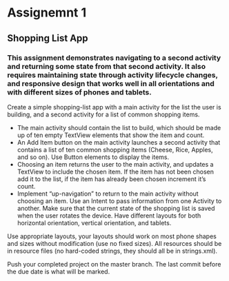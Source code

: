 # Assignemnt 1
## Shopping List App



### This assignment demonstrates navigating to a second activity and returning some state from that second activity. It also requires maintaining state through activity lifecycle changes, and responsive design that works well in all orientations and with different sizes of phones and tablets. 

Create a simple shopping-list app with a main activity for the list the user is building, and a second
activity for a list of common shopping items.

* The main activity should contain the list to build, which should be made up of ten
empty TextView elements that show the item and count.
* An Add Item button on the main activity launches a second activity that contains a list of ten
common shopping items (Cheese, Rice, Apples, and so on). Use Button elements to display
the items.
* Choosing an item returns the user to the main activity, and updates a TextView to include the
chosen item. If the item has not been chosen add it to the list, if the item has already been
chosen increment it’s count.
* Implement “up-navigation” to return to the main activity without choosing an item.
Use an Intent to pass information from one Activity to another. Make sure that the current state of the
shopping list is saved when the user rotates the device. Have different layouts for both horizontal
orientation, vertical orientation, and tablets.


Use appropriate layouts, your layouts should work on most phone shapes and sizes without
modification (use no fixed sizes). All resources should be in resource files (no hard-coded strings,
they should all be in strings.xml).

Push your completed project on the master branch. The last commit before the due date is what will be marked. 